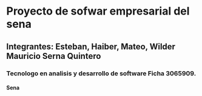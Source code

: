 # Proyecto de sofwar empresarial del sena

## Integrantes: Esteban, Haiber, Mateo, Wilder Mauricio Serna Quintero

### Tecnologo en analisis y desarrollo de software Ficha 3065909.

#### Sena
